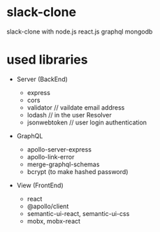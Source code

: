 # slack-clone

slack-clone with node.js react.js graphql mongodb

# used libraries

- Server (BackEnd)

  - express
  - cors
  - validator // vaildate email address
  - lodash // in the user Resolver
  - jsonwebtoken // user login authentication

- GraphQL

  - apollo-server-express
  - apollo-link-error
  - merge-graphql-schemas
  - bcrypt (to make hashed password)

- View (FrontEnd)
  - react
  - @apollo/client
  - semantic-ui-react, semantic-ui-css
  - mobx, mobx-react

